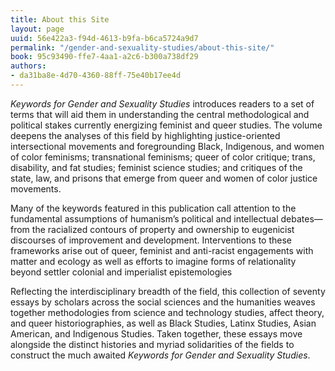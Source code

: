 ```yaml
---
title: About this Site
layout: page
uuid: 56e422a3-f94d-4613-b9fa-b6ca5724a9d7
permalink: "/gender-and-sexuality-studies/about-this-site/"
book: 95c93490-ffe7-4aa1-a2c6-b300a738df29
authors:
- da31ba8e-4d70-4360-88ff-75e40b17ee4d
---
```


_Keywords for Gender and Sexuality Studies_ introduces readers to a set of terms that will aid them in understanding the central methodological and political stakes currently energizing feminist and queer studies. The volume deepens the analyses of this field by highlighting justice-oriented intersectional movements and foregrounding Black, Indigenous, and women of color feminisms; transnational feminisms; queer of color critique; trans, disability, and fat studies; feminist science studies; and critiques of the state, law, and prisons that emerge from queer and women of color justice movements.

Many of the keywords featured in this publication call attention to the fundamental assumptions of humanism’s political and intellectual debates—from the racialized contours of property and ownership to eugenicist discourses of improvement and development. Interventions to these frameworks arise out of queer, feminist and anti-racist engagements with matter and ecology as well as efforts to imagine forms of relationality beyond settler colonial and imperialist epistemologies

Reflecting the interdisciplinary breadth of the field, this collection of seventy essays by scholars across the social sciences and the humanities weaves together methodologies from science and technology studies, affect theory, and queer historiographies, as well as Black Studies, Latinx Studies, Asian American, and Indigenous Studies. Taken together, these essays move alongside the distinct histories and myriad solidarities of the fields to construct the much awaited _Keywords for Gender and Sexuality Studies_.
